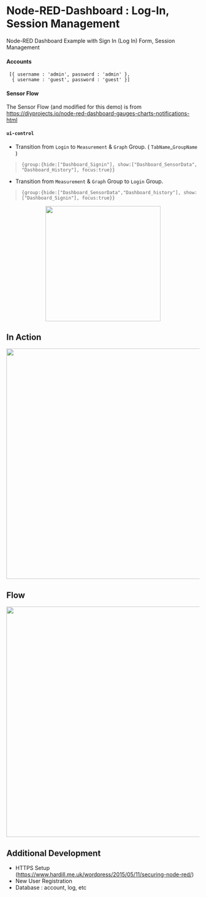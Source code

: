 # Node-RED-Dashboard : Log-In, Session Management

Node-RED Dashboard Example with Sign In (Log In) Form, Session Management

#### Accounts 

```
 [{ username : 'admin', password : 'admin' },
  { username : 'guest', password : 'guest' }]
```    

#### Sensor Flow 

The Sensor Flow (and modified for this demo) is from https://diyprojects.io/node-red-dashboard-gauges-charts-notifications-html

#### `ui-control`

  
- Transition from `Login` to `Measurement` & `Graph` Group.  ( `TabName`_`GroupName` )

 > `{group:{hide:["Dashboard_Signin"], show:["Dashboard_SensorData", "Dashboard_History"], focus:true}} `

- Transition from `Measurement` & `Graph` Group to `Login` Group.

 > `{group:{hide:["Dashboard_SensorData","Dashboard_history"], show:["Dashboard_Signin"], focus:true}}`

<p align="center">
<img src="https://github.com/phyunsj/node-red-dashboard-login/blob/master/node-red-dashboard-session-layout.png" width="300px"/>
</p>

## In Action 


<p align="center">
<img src="https://github.com/phyunsj/node-red-dashboard-login/blob/master/node-red-dashboard-session-action.gif" width="600px"/>
</p>

## Flow

<p align="center">
<img src="https://github.com/phyunsj/node-red-dashboard-login/blob/master/node-red-dashboard-session-flow.png" width="600px"/>
</p>


## Additional Development

- HTTPS Setup (https://www.hardill.me.uk/wordpress/2015/05/11/securing-node-red/) 
- New User Registration
- Database : account, log, etc

